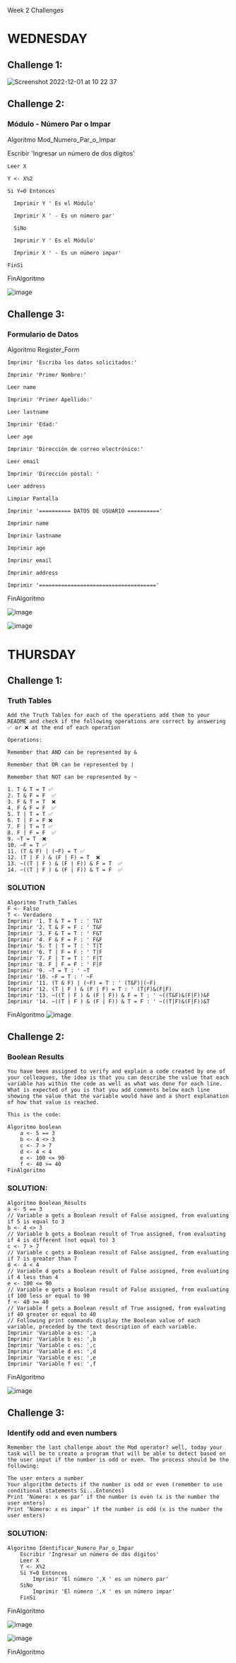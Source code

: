 Week 2 Challenges

# WEDNESDAY

## Challenge 1:
![Screenshot 2022-12-01 at 10 22 37](https://user-images.githubusercontent.com/117490820/205112016-030da876-7a7e-44d7-8cca-ba1df3399e45.png)


## Challenge 2:
### Módulo - Número Par o Impar

Algoritmo Mod_Numero_Par_o_Impar
	
  Escribir 'Ingresar un número de dos dígitos'
	
    Leer X
	
    Y <- X%2
	
    Si Y=0 Entonces
	
      Imprimir Y ' Es el Módulo'
	
      Imprimir X ' - Es un número par'
	
      SiNo
	
      Imprimir Y ' Es el Módulo'
	
      Imprimir X ' - Es un número impar'
	
    FinSi

FinAlgoritmo

![image](https://user-images.githubusercontent.com/117490820/205112302-ba346937-b5f6-46dc-91bf-d38a58e6a096.png)


## Challenge 3:
### Formulario de Datos

Algoritmo Register_Form
	
    Imprimir 'Escriba los datos solicitados:'

    Imprimir 'Primer Nombre:'

    Leer name

    Imprimir 'Primer Apellido:'

    Leer lastname

    Imprimir 'Edad:'

    Leer age

    Imprimir 'Dirección de correo electrónico:'

    Leer email

    Imprimir 'Dirección postal: '

    Leer address

    Limpiar Pantalla

    Imprimir '========== DATOS DE USUARIO =========='

    Imprimir name

    Imprimir lastname

    Imprimir age

    Imprimir email

    Imprimir address

    Imprimir '====================================='
	
FinAlgoritmo

![image](https://user-images.githubusercontent.com/117490820/205112640-526b72a8-3198-45e3-b8c5-d648acceacea.png)

![image](https://user-images.githubusercontent.com/117490820/205112735-1c3fa22c-6063-4791-84cb-7946e7d0fc02.png)


# THURSDAY

## Challenge 1:

### Truth Tables

	Add the Truth Tables for each of the operations add them to your README and check if the following operations are correct by answering ✅ or ❌ at the end of each operation

	Operations:

	Remember that AND can be represented by &

	Remember that OR can be represented by |

	Remember that NOT can be represented by ~

	1. T & T = T ✅ 
	2. T & F = F  ✅
	3. F & T = T  ❌
	4. F & F = F  ✅
	5. T | T = T ✅ 
	6. T | F = F ❌
	7. F | T = T ✅ 
	8. F | F = F  ✅
	9. ~T = T  ❌
	10. ~F = T ✅
	11. (T & F) | (~F) = T ✅ 
	12. (T | F ) & (F | F) = T  ❌
	13. ~((T | F ) & (F | F)) & F = T  ✅
	14. ~((T | F ) & (F | F)) & T = F  ✅

### SOLUTION
	Algoritmo Truth_Tables
	F <- Falso 
	T <- Verdadero
	Imprimir '1. T & T = T : ' T&T
	Imprimir '2. T & F = F : ' T&F
	Imprimir '3. F & T = T : ' F&T 
	Imprimir '4. F & F = F : ' F&F
	Imprimir '5. T | T = T : ' T|T
	Imprimir '6. T | F = F : ' T|F
	Imprimir '7. F | T = T : ' F|T
	Imprimir '8. F | F = F : ' F|F
	Imprimir '9. ~T = T : ' ~T
	Imprimir '10. ~F = T : ' ~F
	Imprimir '11. (T & F) | (~F) = T : ' (T&F)|(~F)
	Imprimir '12. (T | F ) & (F | F) = T : ' (T|F)&(F|F)
	Imprimir '13. ~((T | F ) & (F | F)) & F = T : ' ~((T&F)&(F|F))&F
	Imprimir '14. ~((T | F ) & (F | F)) & T = F : ' ~((T|F)&(F|F))&T
FinAlgoritmo
![image](https://user-images.githubusercontent.com/117490820/205199548-f3f7ff73-3d61-42e9-b14f-a06b9ca96600.png)



## Challenge 2:

### Boolean Results

	You have been assigned to verify and explain a code created by one of your colleagues, the idea is that you can describe the value that each variable has within the code as well as what was done for each line. What is expected of you is that you add comments below each line showing the value that the variable would have and a short explanation of how that value is reached.

	This is the code:

	Algoritmo boolean
		a <- 5 == 3
		b <- 4 <> 3
		c <- 7 > 7
		d <- 4 < 4
		e <- 100 <= 90
		f <- 40 >= 40
	FinAlgoritmo

### SOLUTION:
	Algoritmo Boolean_Results
	a <- 5 == 3
	// Variable a gets a Boolean result of False assigned, from evaluating if 5 is equal to 3
	b <- 4 <> 3
	// Variable b gets a Boolean result of True assigned, from evaluating if 4 is different (not equal to) 3
	c <- 7 > 7
	// Variable c gets a Boolean result of False assigned, from evaluating if 7 is greater than 7
	d <- 4 < 4
	// Variable d gets a Boolean result of False assigned, from evaluating if 4 less than 4
	e <- 100 <= 90
	// Variable e gets a Boolean result of False assigned, from evaluating if 100 less or equal to 90
	f <- 40 >= 40
	// Variable f gets a Boolean result of True assigned, from evaluating if 40 greater or equal to 40
	// Following print commands display the Boolean value of each variable, preceded by the text description of each variable.
	Imprimir 'Variable a es: ',a
	Imprimir 'Variable b es: ',b
	Imprimir 'Variable c es: ',c
	Imprimir 'Variable d es: ',d
	Imprimir 'Variable e es: ',e
	Imprimir 'Variable f es: ',f
FinAlgoritmo

![image](https://user-images.githubusercontent.com/117490820/205189784-097e7d64-378d-4075-90fe-06290b673eaa.png)


## Challenge 3:

### Identify odd and even numbers

	Remember the last challenge about the Mod operator? well, today your task will be to create a program that will be able to detect based on the user input if the number is odd or even. The process should be the following:

	The user enters a number
	Your algorithm detects if the number is odd or even (remember to use conditional statements Si...Entonces)
	Print ‘Número: x es par’ if the number is even (x is the number the user enters)
	Print ‘Número: x es impar’ if the number is odd (x is the number the user enters)
	
### SOLUTION:

	Algoritmo Identificar_Numero_Par_o_Impar
		Escribir 'Ingresar un número de dos dígitos'
		Leer X
		Y <- X%2
		Si Y=0 Entonces
			Imprimir 'El número ',X ' es un número par'
		SiNo
			Imprimir 'El número ',X ' es un número impar'
		FinSi
FinAlgoritmo

![image](https://user-images.githubusercontent.com/117490820/205189949-5dd18b30-42c8-499e-ac88-f4c6741310b7.png)


![image](https://user-images.githubusercontent.com/117490820/205189991-11da433b-d43e-400d-8875-55f8bfd2ea27.png)




FinAlgoritmo
